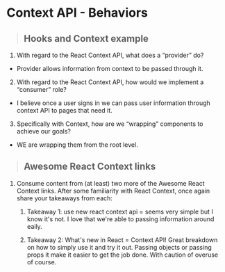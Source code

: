 # **Context API - Behaviors**

> ## Hooks and Context example

1. With regard to the React Context API, what does a “provider” do?

- Provider allows information from context to be passed through it.

2. With regard to the React Context API, how would we implement a “consumer” role?

- I believe once a user signs in we can pass user information through context API to pages that need it.

3. Specifically with Context, how are we “wrapping” components to achieve our goals?

- WE are wrapping them from the root level.

> ## Awesome React Context links

1. Consume content from (at least) two more of the Awesome React Context links. After some familiarity with React Context, once again share your takeaways from each:

   1. Takeaway 1: use new react context api = seems very simple but I know it's not. I love that we're able to passing information around eaily.

   2. Takeaway 2: What's new in React = Context API! Great breakdown on how to simply use it and try it out. Passing objects or passing props it make it easier to get the job done. With caution of overuse of course.
